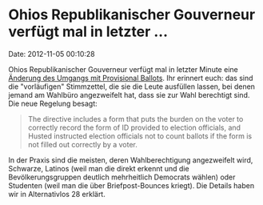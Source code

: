 Ohios Republikanischer Gouverneur verfügt mal in letzter \...
=============================================================

Date: 2012-11-05 00:10:28

Ohios Republikanischer Gouverneur verfügt mal in letzter Minute eine
[Änderung des Umgangs mit Provisional
Ballots](http://www.clevelandleader.com/node/19315). Ihr erinnert euch:
das sind die \"vorläufigen\" Stimmzettel, die sie die Leute ausfüllen
lassen, bei denen jemand am Wahlbüro angezweifelt hat, dass sie zur Wahl
berechtigt sind. Die neue Regelung besagt:

> The directive includes a form that puts the burden on the voter to
> correctly record the form of ID provided to election officials, and
> Husted instructed election officials not to count ballots if the form
> is not filled out correctly by a voter.

In der Praxis sind die meisten, deren Wahlberechtigung angezweifelt
wird, Schwarze, Latinos (weil man die direkt erkennt und die
Bevölkerungsgruppen deutlich mehrheitlich Democrats wählen) oder
Studenten (weil man die über Briefpost-Bounces kriegt). Die Details
haben wir in Alternativlos 28 erklärt.
